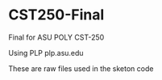 # CST250-Final

Final for ASU POLY CST-250

Using PLP plp.asu.edu

These are raw files used in the sketon code
